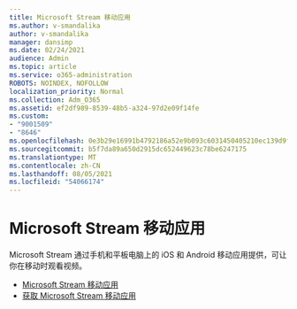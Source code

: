 ```yaml
---
title: Microsoft Stream 移动应用
ms.author: v-smandalika
author: v-smandalika
manager: dansimp
ms.date: 02/24/2021
audience: Admin
ms.topic: article
ms.service: o365-administration
ROBOTS: NOINDEX, NOFOLLOW
localization_priority: Normal
ms.collection: Adm_O365
ms.assetid: ef2df989-8539-48b5-a324-97d2e09f14fe
ms.custom:
- "9001509"
- "8646"
ms.openlocfilehash: 0e3b29e16991b4792186a52e9b093c6031450405210ec139d9ff7edcc706284e
ms.sourcegitcommit: b5f7da89a650d2915dc652449623c78be6247175
ms.translationtype: MT
ms.contentlocale: zh-CN
ms.lasthandoff: 08/05/2021
ms.locfileid: "54066174"
---
```

# <a name="microsoft-stream-mobile-apps"></a>Microsoft Stream 移动应用

Microsoft Stream 通过手机和平板电脑上的 iOS 和 Android 移动应用提供，可让你在移动时观看视频。

- [Microsoft Stream 移动应用](https://docs.microsoft.com/stream/mobile-apps-overview)
- [获取 Microsoft Stream 移动应用](https://docs.microsoft.com/stream/mobile-get-apps)
